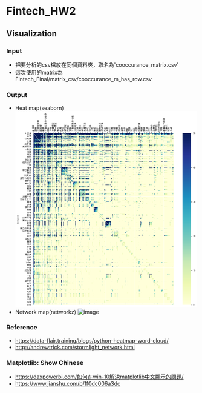 # Fintech_HW2

## Visualization
### Input
* 把要分析的csv檔放在同個資料夾，取名為'cooccurance_matrix.csv'
* 這次使用的matrix為Fintech_Final/matrix_csv/cooccurance_m_has_row.csv
### Output
* Heat map(seaborn)
![image](https://github.com/BrandNewXP/Fintech_Final/blob/master/Cooccurance_graph_BNXP/FThw2_1.png)
* Network map(networkz)
![image](https://github.com/BrandNewXP/Fintech_Final/blob/master/Cooccurance_graph_BNXP/FThw2_2.png)
### Reference
* https://data-flair.training/blogs/python-heatmap-word-cloud/
* http://andrewtrick.com/stormlight_network.html
### Matplotlib: Show Chinese
* https://daxpowerbi.com/如何在win-10解決matplotlib中文顯示的問題/
* https://www.jianshu.com/p/ff0dc006a3dc
